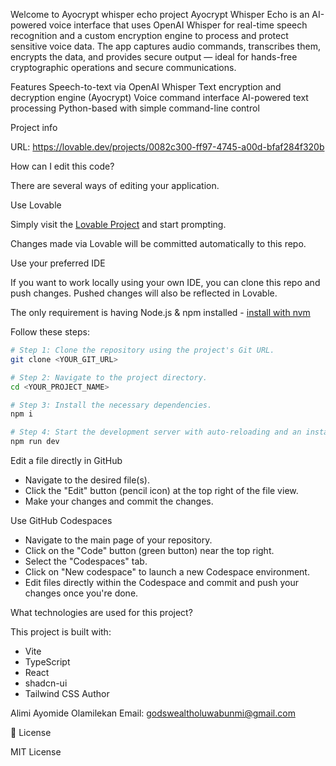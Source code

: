  Welcome to Ayocrypt whisper echo project
Ayocrypt Whisper Echo is an AI-powered voice interface that uses OpenAI Whisper for real-time speech recognition and a custom encryption engine to process and protect sensitive voice data. The app captures audio commands, transcribes them, encrypts the data, and provides secure output — ideal for hands-free cryptographic operations and secure communications.

Features
 Speech-to-text via OpenAI Whisper
 Text encryption and decryption engine (Ayocrypt)
 Voice command interface
AI-powered text processing
 Python-based with simple command-line control

 Project info

URL: https://lovable.dev/projects/0082c300-ff97-4745-a00d-bfaf284f320b

 How can I edit this code?

There are several ways of editing your application.

Use Lovable

Simply visit the [Lovable Project](https://lovable.dev/projects/0082c300-ff97-4745-a00d-bfaf284f320b) and start prompting.

Changes made via Lovable will be committed automatically to this repo.

Use your preferred IDE

If you want to work locally using your own IDE, you can clone this repo and push changes. Pushed changes will also be reflected in Lovable.

The only requirement is having Node.js & npm installed - [install with nvm](https://github.com/nvm-sh/nvm#installing-and-updating)

Follow these steps:

```sh
# Step 1: Clone the repository using the project's Git URL.
git clone <YOUR_GIT_URL>

# Step 2: Navigate to the project directory.
cd <YOUR_PROJECT_NAME>

# Step 3: Install the necessary dependencies.
npm i

# Step 4: Start the development server with auto-reloading and an instant preview.
npm run dev
```

Edit a file directly in GitHub

- Navigate to the desired file(s).
- Click the "Edit" button (pencil icon) at the top right of the file view.
- Make your changes and commit the changes.

Use GitHub Codespaces

- Navigate to the main page of your repository.
- Click on the "Code" button (green button) near the top right.
- Select the "Codespaces" tab.
- Click on "New codespace" to launch a new Codespace environment.
- Edit files directly within the Codespace and commit and push your changes once you're done.

What technologies are used for this project?

This project is built with:

- Vite
- TypeScript
- React
- shadcn-ui
- Tailwind CSS
Author

Alimi Ayomide Olamilekan
Email: godswealtholuwabunmi@gmail.com

🪪 License

MIT License
